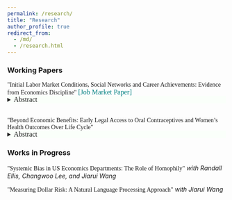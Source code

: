 ```yaml
---
permalink: /research/
title: "Research"
author_profile: true
redirect_from: 
  - /md/
  - /research.html
---
```


<style>
.toggle-section {
    margin-top: 5px;
}
.toggle-summary {
    margin-top: -15px;
}
</style>

### Working Papers
<span style="font-family: pxfonts;">"Initial Labor Market Conditions, Social Networks and Career Achievements: Evidence from Economics Discipline" <a href="https://liqiang-liu.github.io/assets/files/jmp.pdf" style="text-decoration:none;"><span style="color:teal"><font size="3">[Job Market Paper]</font></span></a></span>
  <details class="toggle-section" style="font-size:80%; background-color:#fafffa;">
  <summary style="font-size: 14px;" class="toggle-summary"><span style="font-family: pxfonts;"><font size="3">Abstract</font></span></summary>
  <span style="font-family: pxfonts;"><font size="3">This paper studies the impacts of initial labor market conditions on young economists' early-career co-authorship networks and academic achievements. The identification leverages the plausibly exogenous variation in labor market conditions at initial entry instrumented by the unemployment rates of the predicted year of graduation. Using our three novel datasets (PhD Candidate, Top5 Co-authorship Network, and NBER Affiliated Scholar), we find that economists graduating during periods of elevated unemployment rates demonstrate expanded social networks and increased research output; however, the impact on research output diminishes after the fifth year following graduation. Furthermore, our findings suggest that recession economists who are male and non-US citizens encounter reduced probabilities of securing tenure positions at prestigious academic institutions. Additionally, our analysis of heterogeneity suggests that the effects of adverse initial labor market conditions are primarily driven by economists who are white, male, non-US citizens, and graduating from tier 1 schools. We also explore the mechanisms underlying the effect of initial labor market conditions. The findings suggest that the increased extrinsic motivation may enhance social networks and research output during the initial four years, the anticipated attainment of tenure and the pursuit of post-doctoral positions may partially explain the reversal of impact in later years, and non-research factors may explain the diminished likelihood of achieving tenure at prestigious academic institutions.</font></span>
  </details><br>

<span style="font-family: pxfonts;">"Beyond Economic Benefits: Early Legal Access to Oral Contraceptives and Women’s Health Outcomes Over Life Cycle"</span>
<details class="toggle-section" style="font-size:80%; background-color:#fafffa;">
  <summary style="font-size: 14px;" class="toggle-summary"><span style="font-family: pxfonts;"><font size="3">Abstract</font></span></summary>
  <span style="font-family: pxfonts;"><font size="3">This paper investigates the effects of early legal access to oral contraceptives on women’s life-cycle health outcomes (e.g., mortality and self-reported disability) using the plausible quasi-experimental design introduced by Goldin and Katz (2002). The identification leverages the cross-state and cross-cohort variation in state consent laws. Utilizing the difference-in-differences approach, our results suggest that early access to the pill reduces women's mortality rates during their 30s and 40s, and the improvement in health is primarily driven by the decline in mortality rate caused by cancer, diabetes, heart disease, and cerebrovascular disease. Also, we find that women who would have had early access to the pill are, on average, more likely to have self-reported physical disability during their late 50s and 60s. Additionally, our analysis reveals that non-white women experience greater benefits from early pill access. Our mechanism analysis identifies four potential channels: early access to the pill (1) rises in college completion, (2) increases (decreases) in oral contraceptive-related mortality, (3) increases (decreases) in health behavior measures, and (4) enhances life expectancy.</font></span>
</details>

### Works in Progress

<span style="font-family: pxfonts;">"Systemic Bias in US Economics Departments: The Role of Homophily"</span> <span style="font-size:14px;"> *with Randall Ellis, Changwoo Lee, and Jiarui Wang* </span><br>

<span style="font-family: pxfonts;">"Measuring Dollar Risk: A Natural Language Processing Approach"</span> <span style="font-size:14px;"> *with Jiarui Wang* </span>


